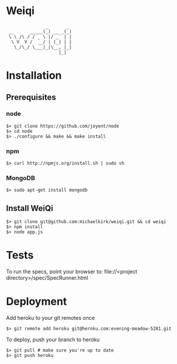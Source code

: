 Weiqi
=====
                   _       _ 
     __      _____(_) __ _(_)
     \ \ /\ / / _ \ |/ _` | |
      \ V  V /  __/ | (_| | |
       \_/\_/ \___|_|\__, |_|
                        |_|  


Installation
============

Prerequisites
-------------

### node
    $> git clone https://github.com/joyent/node
    $> cd node
    $> ./configure && make && make install

### npm
    $> curl http://npmjs.org/install.sh | sudo sh

### MongoDB
    $> sudo apt-get install mongodb

Install WeiQi
-------------

    $> git clone git@github.com:michaelkirk/weiqi.git && cd weiqi
    $> npm install
    $> node app.js

Tests
=====
To run the specs, point your browser to: file://&lt;project directory&gt;/spec/SpecRunner.html

Deployment
==========
Add heroku to your git remotes once

    $> git remote add heroku git@heroku.com:evening-meadow-5281.git

To deploy, push your branch to heroku

    $> git pull # make sure you're up to date
    $> git push heroku


